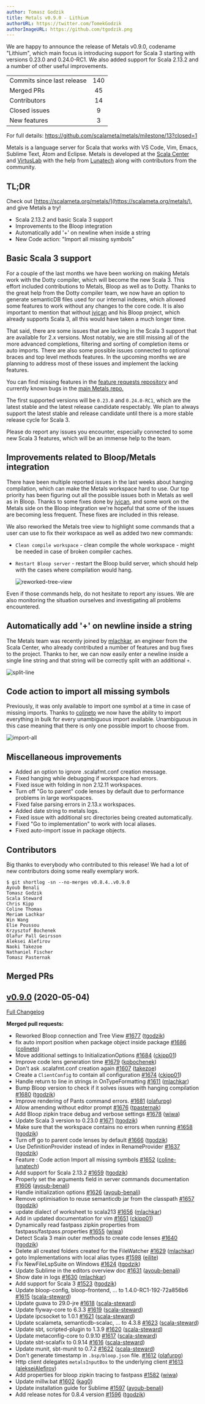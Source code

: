 ```yaml
---
author: Tomasz Godzik
title: Metals v0.9.0 - Lithium
authorURL: https://twitter.com/TomekGodzik
authorImageURL: https://github.com/tgodzik.png
---
```


We are happy to announce the release of Metals v0.9.0, codename "Lithium", which
main focus is introducing support for Scala 3 starting with versions 0.23.0 and
0.24.0-RC1. We also added support for Scala 2.13.2 and a number of other useful
improvements.

<table>
<tbody>
  <tr>
    <td>Commits since last release</td>
    <td align="center">140</td>
  </tr>
  <tr>
    <td>Merged PRs</td>
    <td align="center">45</td>
  </tr>
    <tr>
    <td>Contributors</td>
    <td align="center">14</td>
  </tr>
  <tr>
    <td>Closed issues</td>
    <td align="center">9</td>
  </tr>
  <tr>
    <td>New features</td>
    <td align="center">3</td>
  </tr>
</tbody>
</table>

For full details: https://github.com/scalameta/metals/milestone/13?closed=1

Metals is a language server for Scala that works with VS Code, Vim, Emacs,
Sublime Text, Atom and Eclipse. Metals is developed at the
[Scala Center](https://scala.epfl.ch/) and [VirtusLab](https://virtuslab.com)
with the help from [Lunatech](https://lunatech.com) along with contributors from
the community.

## TL;DR

Check out [https://scalameta.org/metals/](https://scalameta.org/metals/), and
give Metals a try!

- Scala 2.13.2 and basic Scala 3 support
- Improvements to the Bloop integration
- Automatically add '+' on newline when inside a string
- New Code action: "Import all missing symbols"

## Basic Scala 3 support

For a couple of the last months we have been working on making Metals work with
the Dotty compiler, which will become the new Scala 3. This effort included
contributions to Metals, Bloop as well as to Dotty. Thanks to the great help
from the Dotty compiler team, we now have an option to generate semanticDB files
used for our internal indexes, which allowed some features to work without any
changes to the core code. It is also important to mention that without
[jvican](https://github.com/jvican) and his Bloop project, which already
supports Scala 3, all this would have taken a much longer time.

That said, there are some issues that are lacking in the Scala 3 support that
are available for 2.x versions. Most notably, we are still missing all of the
more advanced completions, filtering and sorting of completion items or auto
imports. There are also some possible issues connected to optional braces and
top level methods features. In the upcoming months we are planning to address
most of these issues and implement the lacking features.

You can find missing features in the
[feature requests repository](https://github.com/scalameta/metals-feature-requests/issues?q=is%3Aissue+is%3Aopen+label%3Ascala3)
and currently known bugs in the
[main Metals repo.](https://github.com/scalameta/metals/issues?q=is%3Aissue+is%3Aopen+label%3A%22Scala+3%22)

The first supported versions will be `0.23.0` and `0.24.0-RC1`, which are the
latest stable and the latest release candidate respectably. We plan to always
support the latest stable and release candidate until there is a more stable
release cycle for Scala 3.

Please do report any issues you encounter, especially connected to some new
Scala 3 features, which will be an immense help to the team.

## Improvements related to Bloop/Metals integration

There have been multiple reported issues in the last weeks about hanging
compilation, which can make the Metals workspace hard to use. Our top priority
has been figuring out all the possible issues both in Metals as well as in
Bloop. Thanks to some fixes done by [jvican](https://github.com/jvican), and
some work on the Metals side on the Bloop integration we're hopeful that some of
the issues are becoming less frequent. These fixes are included in this release.

We also reworked the Metals tree view to highlight some commands that a user can
use to fix their workspace as well as added two new commands:

- `Clean compile workspace` - clean compile the whole workspace - might be
  needed in case of broken compiler caches.
- `Restart Bloop server` - restart the Bloop build server, which should help
  with the cases where compilation would hang.

  ![reworked-tree-view](https://i.imgur.com/PERfNqt.png)

Even if those commands help, do not hesitate to report any issues. We are also
monitoring the situation ourselves and investigating all problems encountered.

## Automatically add '+' on newline inside a string

The Metals team was recently joined by [mlachkar](https://github.com/mlachkar),
an engineer from the Scala Center, who already contributed a number of features
and bug fixes to the project. Thanks to her, we can now easily enter a newline
inside a single line string and that string will be correctly split with an
additional `+`.

![split-line](https://i.imgur.com/uhF0MOx.gif)

## Code action to import all missing symbols

Previously, it was only available to import one symbol at a time in case of
missing imports. Thanks to [colineto](https://github.com/colineto) we now have
the ability to import everything in bulk for every unambiguous import available.
Unambiguous in this case meaning that there is only one possible import to
choose from.

![import-all](https://i.imgur.com/mmzgJs7.gif)

## Miscellaneous improvements

- Added an option to ignore .scalafmt.conf creation message.
- Fixed hanging while debugging if workspace had errors.
- Fixed issue with folding in non 2.12.11 workspaces.
- Turn off "Go to parent" code lenses by default due to performance problems in
  large workspaces.
- Fixed false parsing errors in 2.13.x workspaces.
- Added date string to metals logs.
- Fixed issue with additional src directories being created automatically.
- Fixed "Go to implementation" to work with local aliases.
- Fixed auto-import issue in package objects.

## Contributors

Big thanks to everybody who contributed to this release! We had a lot of new
contributors doing some really exemplary work.

```
$ git shortlog -sn --no-merges v0.8.4..v0.9.0
Ayoub Benali
Tomasz Godzik
Scala Steward
Chris Kipp
Coline Thomas
Meriam Lachkar
Win Wang
Elie Poussou
Krzysztof Bochenek
Olafur Pall Geirsson
Aleksei Alefirov
Naoki Takezoe
Nathaniel Fischer
Tomasz Pasternak

```

## Merged PRs

## [v0.9.0](https://github.com/scalameta/metals/tree/v0.9.0) (2020-05-04)

[Full Changelog](https://github.com/scalameta/metals/compare/v0.8.4...v0.9.0)

**Merged pull requests:**

- Reworked Bloop connection and Tree View
  [\#1677](https://github.com/scalameta/metals/pull/1677)
  ([tgodzik](https://github.com/tgodzik))
- fix auto import position when package object inside package
  [\#1686](https://github.com/scalameta/metals/pull/1686)
  ([colineto](https://github.com/colineto))
- Move additional settings to InitializationOptions
  [\#1684](https://github.com/scalameta/metals/pull/1684)
  ([ckipp01](https://github.com/ckipp01))
- Improve code lens generation time
  [\#1679](https://github.com/scalameta/metals/pull/1679)
  ([kpbochenek](https://github.com/kpbochenek))
- Don't ask .scalafmt.conf creation again
  [\#1607](https://github.com/scalameta/metals/pull/1607)
  ([takezoe](https://github.com/takezoe))
- Create a `ClientConfig` to contain all configuration
  [\#1674](https://github.com/scalameta/metals/pull/1674)
  ([ckipp01](https://github.com/ckipp01))
- Handle return to line in strings in OnTypeFormatting
  [\#1611](https://github.com/scalameta/metals/pull/1611)
  ([mlachkar](https://github.com/mlachkar))
- Bump Bloop version to check if it solves issues with hanging compilation
  [\#1680](https://github.com/scalameta/metals/pull/1680)
  ([tgodzik](https://github.com/tgodzik))
- Improve rendering of Pants command errors.
  [\#1681](https://github.com/scalameta/metals/pull/1681)
  ([olafurpg](https://github.com/olafurpg))
- Allow amending without editor prompt
  [\#1676](https://github.com/scalameta/metals/pull/1676)
  ([tpasternak](https://github.com/tpasternak))
- Add Bloop zipkin trace debug and verbose settings
  [\#1678](https://github.com/scalameta/metals/pull/1678)
  ([wiwa](https://github.com/wiwa))
- Update Scala 3 version to 0.23.0
  [\#1671](https://github.com/scalameta/metals/pull/1671)
  ([tgodzik](https://github.com/tgodzik))
- Make sure that the workspace contains no errors when running
  [\#1658](https://github.com/scalameta/metals/pull/1658)
  ([tgodzik](https://github.com/tgodzik))
- Turn off go to parent code lenses by default
  [\#1666](https://github.com/scalameta/metals/pull/1666)
  ([tgodzik](https://github.com/tgodzik))
- Use DefinitionProvider instead of index in RenameProvider
  [\#1637](https://github.com/scalameta/metals/pull/1637)
  ([tgodzik](https://github.com/tgodzik))
- Feature : Code action Import all missing symbols
  [\#1652](https://github.com/scalameta/metals/pull/1652)
  ([coline-lunatech](https://github.com/coline-lunatech))
- Add support for Scala 2.13.2
  [\#1659](https://github.com/scalameta/metals/pull/1659)
  ([tgodzik](https://github.com/tgodzik))
- Properly set the arguments field in server commands documentation
  [\#1606](https://github.com/scalameta/metals/pull/1606)
  ([ayoub-benali](https://github.com/ayoub-benali))
- Handle initialization options
  [\#1626](https://github.com/scalameta/metals/pull/1626)
  ([ayoub-benali](https://github.com/ayoub-benali))
- Remove optimisation to reuse semanticdb jar from the classpath
  [\#1657](https://github.com/scalameta/metals/pull/1657)
  ([tgodzik](https://github.com/tgodzik))
- update dialect of worksheet to scala213
  [\#1656](https://github.com/scalameta/metals/pull/1656)
  ([mlachkar](https://github.com/mlachkar))
- Add in updated documentation for vim
  [\#1651](https://github.com/scalameta/metals/pull/1651)
  ([ckipp01](https://github.com/ckipp01))
- Dynamically read fastpass zipkin properties from fastpass/fastpass.properties
  [\#1655](https://github.com/scalameta/metals/pull/1655)
  ([wiwa](https://github.com/wiwa))
- Detect Scala 3 main outer methods to create code lenses
  [\#1640](https://github.com/scalameta/metals/pull/1640)
  ([tgodzik](https://github.com/tgodzik))
- Delete all created folders created for the FileWatcher
  [\#1629](https://github.com/scalameta/metals/pull/1629)
  ([mlachkar](https://github.com/mlachkar))
- goto Implementations with local alias types
  [\#1598](https://github.com/scalameta/metals/pull/1598)
  ([eilite](https://github.com/eilite))
- Fix NewFileLspSuite on Windows
  [\#1624](https://github.com/scalameta/metals/pull/1624)
  ([tgodzik](https://github.com/tgodzik))
- Update Sublime in the editors overview doc
  [\#1631](https://github.com/scalameta/metals/pull/1631)
  ([ayoub-benali](https://github.com/ayoub-benali))
- Show date in logs [\#1630](https://github.com/scalameta/metals/pull/1630)
  ([mlachkar](https://github.com/mlachkar))
- Add support for Scala 3
  [\#1523](https://github.com/scalameta/metals/pull/1523)
  ([tgodzik](https://github.com/tgodzik))
- Update bloop-config, bloop-frontend, ... to 1.4.0-RC1-192-72a856b6
  [\#1615](https://github.com/scalameta/metals/pull/1615)
  ([scala-steward](https://github.com/scala-steward))
- Update guava to 29.0-jre
  [\#1618](https://github.com/scalameta/metals/pull/1618)
  ([scala-steward](https://github.com/scala-steward))
- Update flyway-core to 6.3.3
  [\#1619](https://github.com/scalameta/metals/pull/1619)
  ([scala-steward](https://github.com/scala-steward))
- Update ipcsocket to 1.0.1
  [\#1621](https://github.com/scalameta/metals/pull/1621)
  ([scala-steward](https://github.com/scala-steward))
- Update scalameta, semanticdb-scalac, ... to 4.3.8
  [\#1623](https://github.com/scalameta/metals/pull/1623)
  ([scala-steward](https://github.com/scala-steward))
- Update sbt, scripted-plugin to 1.3.9
  [\#1620](https://github.com/scalameta/metals/pull/1620)
  ([scala-steward](https://github.com/scala-steward))
- Update metaconfig-core to 0.9.10
  [\#1617](https://github.com/scalameta/metals/pull/1617)
  ([scala-steward](https://github.com/scala-steward))
- Update sbt-scalafix to 0.9.14
  [\#1616](https://github.com/scalameta/metals/pull/1616)
  ([scala-steward](https://github.com/scala-steward))
- Update munit, sbt-munit to 0.7.2
  [\#1622](https://github.com/scalameta/metals/pull/1622)
  ([scala-steward](https://github.com/scala-steward))
- Don't generate timestamp in `.bsp/bloop.json` file.
  [\#1612](https://github.com/scalameta/metals/pull/1612)
  ([olafurpg](https://github.com/olafurpg))
- Http client delegates `metalsInputBox` to the underlying client
  [\#1613](https://github.com/scalameta/metals/pull/1613)
  ([alekseiAlefirov](https://github.com/alekseiAlefirov))
- Add properties for bloop zipkin tracing to fastpass
  [\#1582](https://github.com/scalameta/metals/pull/1582)
  ([wiwa](https://github.com/wiwa))
- Update millw.bat [\#1602](https://github.com/scalameta/metals/pull/1602)
  ([kag0](https://github.com/kag0))
- Update installation guide for Sublime
  [\#1597](https://github.com/scalameta/metals/pull/1597)
  ([ayoub-benali](https://github.com/ayoub-benali))
- Add release notes for 0.8.4 version
  [\#1596](https://github.com/scalameta/metals/pull/1596)
  ([tgodzik](https://github.com/tgodzik))
